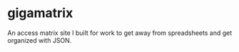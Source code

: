 # gigamatrix
An access matrix site I built for work to get away from spreadsheets and get organized with JSON.